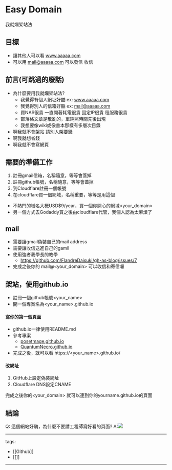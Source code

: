 # Easy Domain
我就爛架站法

## 目標
* 讓其他人可以看 www.aaaaa.com 
* 可以用 mail@aaaaa.com 可以發信 收信

## 前言(可跳過的廢話)
* 為什麼要用我就爛架站法?
  * 我覺得有個人網址好酷 ex: www.aaaaa.com
  * 我覺得別人的信箱好酷 ex: mail@aaaaa.com
  * 買NAS很貴 一直開著耗電很貴 固定IP很貴 租服務很貴
  * 部落格文章是散亂的，單純照時間先後出現
  * 我想要像wiki或像書本那樣有多層次目錄
* 啊我就不會架站 請別人架要錢
* 啊我就想省錢
* 啊我就不會寫網頁

## 需要的準備工作
1. 註冊gmail信箱，名稱隨意，等等會蓋掉
2. 註冊github帳號，名稱隨意，等等會蓋掉
3. 到Cloudflare註冊一個帳號
4. 在cloudflare買一個網域，名稱重要，等等是用這個
  * 不熱門的域名大概USD$9/year，買一個你開心的網域<your_domain>
  * 另一個方式去Godaddy買之後由cloudflare代管，我個人認為太麻煩了

## mail
* 需要讓gmail偽裝自己的mail address
* 需要讓收信送進自己的gamil
* 使用強者我學長的教學
  * https://github.com/FlandreDaisuki/gh-as-blog/issues/7
* 完成之後你的 mail@<your_domain> 可以收信和寄信囉

## 架站，使用github.io
* 註冊一個github帳號<your_name>
* 開一個專案名為<your_name>.github.io

#### 寫你的第一個頁面
* github.io一律使用README.md
* 參考專案 
  * [posetmage.github.io](https://github.com/posetmage/posetmage.github.io)
  * [QuantumNecro.github.io](https://github.com/QuantumNecro/QuantumNecro.github.io)
* 完成之後，就可以看 https://<your_name>.github.io/

#### 改網址
1. GitHub上設定偽裝網址
2. Cloudflare DNS設定CNAME

完成之後你的<your_domain> 就可以連到你的yourname.github.io的頁面

## 結論
Q: 這個網站好醜，為什麼不要請工程師寫好看的頁面?
A:![](https://i.imgur.com/afA0fr9.png)


---
tags:
  - [[Github]]
  - [[]]
---
